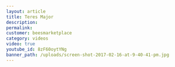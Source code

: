 ```yaml
---
layout: article
title: Teres Major
description:
permalink:
customer: beesmarketplace
category: videos
video: true
youtube_id: 8zF60oytYNg
banner_path: /uploads/screen-shot-2017-02-16-at-9-40-41-pm.jpg
---
```




